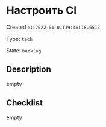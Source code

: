 # Настроить CI

Created at: `2022-01-01T19:46:18.651Z`

Type: `tech`

State: `backlog`

## Description
empty

## Checklist
empty
